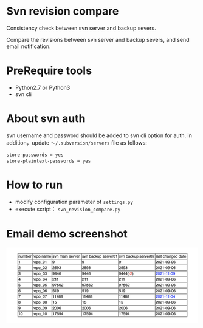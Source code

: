 # Svn revision compare
Consistency check between svn server and backup severs.

Compare the revisions between svn server and backup severs, and send email notification.

# PreRequire tools
- Python2.7 or Python3
- svn cli
  
# About svn auth
svn username and password should be added to svn cli option for auth. 
in addition，update `～/.subversion/servers` file as follows:
```
store-passwords = yes
store-plaintext-passwords = yes
```

# How to run
- modify configuration parameter of `settings.py`
- execute script： `svn_revision_compare.py`

# Email demo screenshot

![Email demo screenshot](./images/email_demo_screenshot.png)